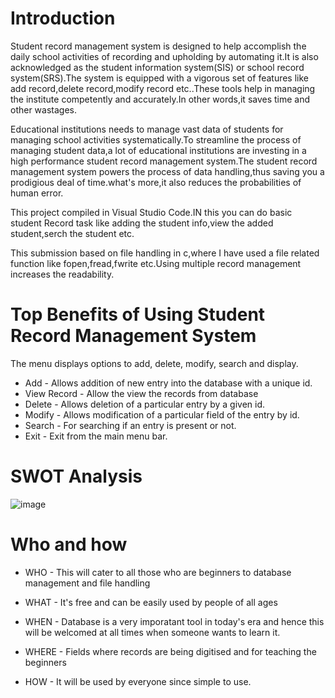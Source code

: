 # Introduction
Student record management system is designed to help accomplish the daily school activities of recording and upholding by automating it.It is also acknowledged as the student information system(SIS) or school record system(SRS).The system is equipped with a vigorous set of features like add record,delete record,modify record etc..These tools help in managing the institute competently and accurately.In other words,it saves time and other wastages.

Educational institutions needs to manage vast data of students for managing school activities systematically.To streamline the process of managing student data,a lot of educational institutions are investing in a high performance student record management system.The student record management system powers the process of data handling,thus saving you a prodigious deal of time.what's more,it also reduces the probabilities of human error.

This project compiled in Visual Studio Code.IN this you can do basic student Record task like adding the student info,view the added student,serch the student etc.

This submission based on file handling in c,where I have used a file related function like fopen,fread,fwrite etc.Using multiple record management increases the readability.

# Top Benefits of Using Student Record Management System
The menu displays options to add, delete, modify, search and display.
-  Add - Allows addition of new entry into the database with a unique id. 
-  View Record - Allow the view the records from database 
-  Delete - Allows deletion of a particular entry by a given id. 
-  Modify - Allows modification of a particular field of the entry by id. 
-  Search - For searching if an entry is present or not. 
-  Exit - Exit from the main menu bar.

# SWOT Analysis
![image](https://user-images.githubusercontent.com/102716839/161201105-357fc2f7-019a-489a-9818-f420dba0c5e5.png)





# Who and how

- WHO - This will cater to all those who are beginners to database management and file handling

- WHAT - It's free and can be easily used by people of all ages

- WHEN - Database is a very imporatant tool in today's era and hence this will be welcomed at all times when someone wants to learn it.

- WHERE - Fields where records are being digitised and for teaching the beginners

- HOW - It will be used by everyone since simple to use.





